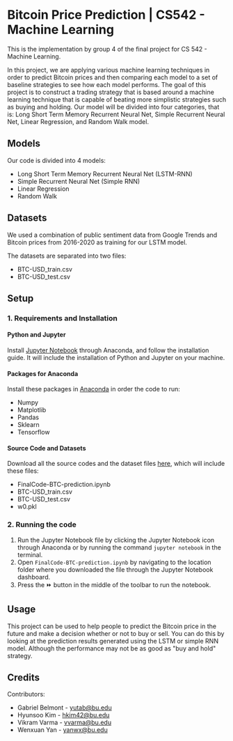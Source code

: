 # Bitcoin Price Prediction | CS542 - Machine Learning

This is the implementation by group 4 of the final project for CS 542 - Machine Learning.

In this project, we are applying various machine learning techniques in order to predict Bitcoin prices and then comparing each model to a set of baseline strategies to see how each model performs. The goal of this project is to construct a trading strategy that is based around a machine learning technique that is capable of beating more simplistic strategies such as buying and holding.
Our model will be divided into four categories, that is: Long Short Term Memory Recurrent Neural Net, Simple Recurrent Neural Net, Linear Regression, and Random Walk model.

## Models

Our code is divided into 4 models:
- Long Short Term Memory Recurrent Neural Net (LSTM-RNN)
- Simple Recurrent Neural Net (Simple RNN)
- Linear Regression
- Random Walk

## Datasets
We used a combination of public sentiment data from Google Trends and Bitcoin prices from 2016-2020 as training for our LSTM model.  

The datasets are separated into two files:
- BTC-USD_train.csv  
- BTC-USD_test.csv  

## Setup

### 1. Requirements and Installation

#### Python and Jupyter
Install [Jupyter Notebook](https://test-jupyter.readthedocs.io/en/latest/install.html) through Anaconda, and follow the installation guide. It will include the installation of Python and Jupyter on your machine.

#### Packages for Anaconda
Install these packages in [Anaconda](https://docs.anaconda.com/anaconda/user-guide/tasks/install-packages/) in order the code to run:
- Numpy
- Matplotlib
- Pandas
- Sklearn
- Tensorflow
  
#### Source Code and Datasets
Download all the source codes and the dataset files [here](https://github.com/hkim42/CS542_Team4_BTCprediction/tree/master/FinalCode), which will include these files:
- FinalCode-BTC-prediction.ipynb
- BTC-USD_train.csv
- BTC-USD_test.csv
- w0.pkl

### 2. Running the code
1. Run the Jupyter Notebook file by clicking the Jupyter Notebook icon through Anaconda or by running the command `jupyter notebook` in the terminal.
2. Open `FinalCode-BTC-prediction.ipynb` by navigating to the location folder where you downloaded the file through the Jupyter Notebook dashboard.
3. Press the ⏩️ button in the middle of the toolbar to run the notebook.

## Usage
This project can be used to help people to predict the Bitcoin price in the future and make a decision whether or not to buy or sell. You can do this by looking at the prediction results generated using the LSTM or simple RNN model. Although the performance may not be as good as "buy and hold" strategy.

## Credits
Contributors:
- Gabriel Belmont - yutab@bu.edu
- Hyunsoo Kim - hkim42@bu.edu
- Vikram Varma - vvarma@bu.edu
- Wenxuan Yan - yanwx@bu.edu
